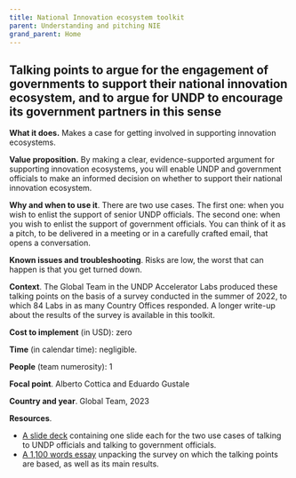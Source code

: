 ```yaml
---
title: National Innovation ecosystem toolkit
parent: Understanding and pitching NIE
grand_parent: Home
---
```


<!-- [Back to Home](../../README.md) -->




## Talking points to argue for the engagement of governments to support their national innovation ecosystem, and to argue for UNDP to encourage its government partners in this sense

**What it does.** Makes a case for getting involved in supporting innovation ecosystems.

**Value proposition.** By making a clear, evidence-supported argument for supporting innovation ecosystems, you will enable UNDP and government officials to make an informed decision on whether to support their national innovation ecosystem.

**Why and when to use it**. There are two use cases. The first one: when you wish to enlist the support of senior UNDP officials. The second one: when you wish to enlist the support of government officials. You can think of it as a pitch, to be delivered in a meeting or in a carefully crafted email, that opens a conversation.

**Known issues and troubleshooting**. Risks are low, the worst that can happen is that you get turned down.

**Context**. The Global Team in the UNDP Accelerator Labs produced these talking points on the basis of a survey conducted in the summer of 2022, to which 84 Labs in as many Country Offices responded. A longer write-up about the results of the survey is available in this toolkit.

**Cost to implement** (in USD): zero

**Time** (in calendar time): negligible.

**People** (team numerosity): 1

**Focal point**. Alberto Cottica and Eduardo Gustale

**Country and year**. Global Team, 2023

**Resources**.

- [A slide deck](https://undp.sharepoint.com/:p:/s/AcceleratorLabsNetwork/EVjYNKYaWuJFp8ct5YNd8esBmQaRwh56GLdiSXu79HulOQ?e=cS3oIL) containing one slide each for the two use cases of talking to UNDP officials and talking to government officials.
- [A 1,100 words essay](https://undp.sharepoint.com/:w:/s/AcceleratorLabsNetwork/EUO6AkwTvm1OuTqVK3XHTv4B8G59-jfrkkN1izeWgmVSRw?e=BzS9Ix) unpacking the survey on which the talking points are based, as well as its main results.

